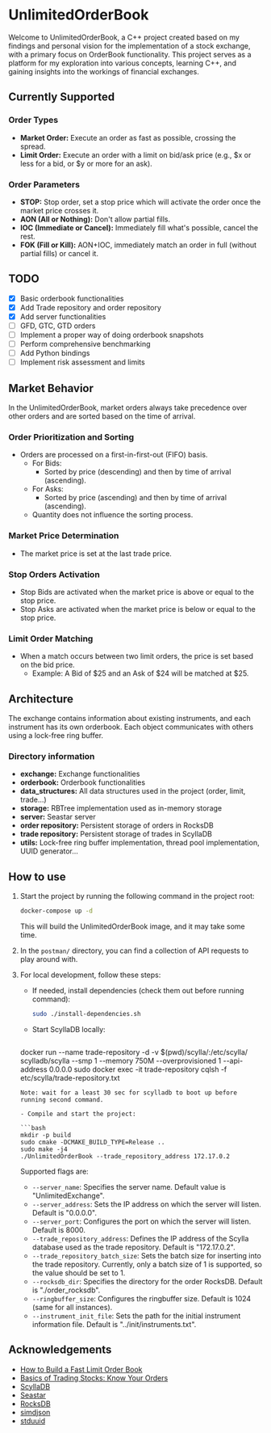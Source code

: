 # UnlimitedOrderBook

Welcome to UnlimitedOrderBook, a C++ project created based on my findings and personal vision for the implementation of a stock exchange, with a primary focus on OrderBook functionality. This project serves as a platform for my exploration into various concepts, learning C++, and gaining insights into the workings of financial exchanges.

## Currently Supported

### Order Types
- **Market Order:** Execute an order as fast as possible, crossing the spread.
- **Limit Order:** Execute an order with a limit on bid/ask price (e.g., $x or less for a bid, or $y or more for an ask).

### Order Parameters
- **STOP:** Stop order, set a stop price which will activate the order once the market price crosses it.
- **AON (All or Nothing):** Don't allow partial fills.
- **IOC (Immediate or Cancel):** Immediately fill what's possible, cancel the rest.
- **FOK (Fill or Kill):** AON+IOC, immediately match an order in full (without partial fills) or cancel it.

## TODO

* [x] Basic orderbook functionalities
* [x] Add Trade repository and order repository
* [x] Add server functionalities
* [ ] GFD, GTC, GTD orders
* [ ] Implement a proper way of doing orderbook snapshots
* [ ] Perform comprehensive benchmarking
* [ ] Add Python bindings
* [ ] Implement risk assessment and limits

## Market Behavior

In the UnlimitedOrderBook, market orders always take precedence over other orders and are sorted based on the time of arrival.

### Order Prioritization and Sorting
- Orders are processed on a first-in-first-out (FIFO) basis.
  - For Bids:
    - Sorted by price (descending) and then by time of arrival (ascending).
  - For Asks:
    - Sorted by price (ascending) and then by time of arrival (ascending).
  - Quantity does not influence the sorting process.

### Market Price Determination
- The market price is set at the last trade price.

### Stop Orders Activation
- Stop Bids are activated when the market price is above or equal to the stop price.
- Stop Asks are activated when the market price is below or equal to the stop price.

### Limit Order Matching
- When a match occurs between two limit orders, the price is set based on the bid price.
  - Example: A Bid of $25 and an Ask of $24 will be matched at $25.

## Architecture 

The exchange contains information about existing instruments, and each instrument has its own orderbook. Each object communicates with others using a lock-free ring buffer.

### Directory information
* **exchange:** Exchange functionalities
* **orderbook:** Orderbook functionalities
* **data_structures:** All data structures used in the project (order, limit, trade...)
* **storage:** RBTree implementation used as in-memory storage
* **server:** Seastar server 
* **order repository:** Persistent storage of orders in RocksDB
* **trade repository:** Persistent storage of trades in ScyllaDB
* **utils:** Lock-free ring buffer implementation, thread pool implementation, UUID generator...

## How to use

1. Start the project by running the following command in the project root:

    ```bash
    docker-compose up -d
    ```

   This will build the UnlimitedOrderBook image, and it may take some time.

2. In the `postman/` directory, you can find a collection of API requests to play around with.

3. For local development, follow these steps:

   - If needed, install dependencies (check them out before running command):

     ```bash
     sudo ./install-dependencies.sh
     ```

   - Start ScyllaDB locally:

     ```bash
    docker run --name trade-repository -d -v $(pwd)/scylla/:/etc/scylla/ scylladb/scylla --smp 1 --memory 750M --overprovisioned 1 --api-address 0.0.0.0
    sudo docker exec -it trade-repository cqlsh -f etc/scylla/trade-repository.txt
     ```
    Note: wait for a least 30 sec for scylladb to boot up before running second command.

   - Compile and start the project:

     ```bash
     mkdir -p build
     sudo cmake -DCMAKE_BUILD_TYPE=Release ..
     sudo make -j4 
     ./UnlimitedOrderBook --trade_repository_address 172.17.0.2
     ```

    Supported flags are:
     - `--server_name`: Specifies the server name. Default value is "UnlimitedExchange".
     - `--server_address`: Sets the IP address on which the server will listen. Default is "0.0.0.0".
     - `--server_port`: Configures the port on which the server will listen. Default is 8000.
     - `--trade_repository_address`: Defines the IP address of the Scylla database used as the trade repository. Default is "172.17.0.2".
     - `--trade_repository_batch_size`: Sets the batch size for inserting into the trade repository. Currently, only a batch size of 1 is supported, so the value should be set to 1.
     - `--rocksdb_dir`: Specifies the directory for the order RocksDB. Default is "./order_rocksdb".
     - `--ringbuffer_size`: Configures the ringbuffer size. Default is 1024 (same for all instances).
     - `--instrument_init_file`: Sets the path for the initial instrument information file. Default is "../init/instruments.txt".

## Acknowledgements

* [How to Build a Fast Limit Order Book](https://web.archive.org/web/20110219163448/http://howtohft.wordpress.com/2011/02/15/how-to-build-a-fast-limit-order-book/)
* [Basics of Trading Stocks: Know Your Orders](https://www.investopedia.com/investing/basics-trading-stock-know-your-orders/)
* [ScyllaDB](https://github.com/scylladb/scylladb/)
* [Seastar](https://github.com/scylladb/seastar)
* [RocksDB](https://github.com/facebook/rocksdb)
* [simdjson](https://github.com/simdjson/simdjson)
* [stduuid](https://github.com/mariusbancila/stduuid.git)
